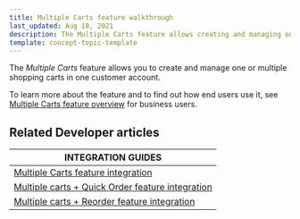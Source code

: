 ```yaml
---
title: Multiple Carts feature walkthrough
last_updated: Aug 18, 2021
description: The Multiple Carts feature allows creating and managing one or multiple shopping carts in one customer account.
template: concept-topic-template
---
```


The _Multiple Carts_ feature allows you to create and manage one or multiple shopping carts in one customer account.


To learn more about the feature and to find out how end users use it, see [Multiple Carts feature overview](/docs/scos/dev/features/{{page.version}}/multiple-carts-feature-overview.html) for business users.


## Related Developer articles

|INTEGRATION GUIDES  |
|---------|
| [Multiple Carts feature integration](/docs/scos/dev/migration-and-integration/{{page.version}}/feature-integration-guides/multiple-carts-feature-integration.html)  |
| [Multiple carts + Quick Order feature integration](/docs/scos/dev/migration-and-integration/{{page.version}}/feature-integration-guides/multiple-carts-quick-order-feature-integration.html)  |
| [Multiple carts + Reorder feature integration](/docs/scos/dev/migration-and-integration/{{page.version}}/feature-integration-guides/multiple-carts-reorder-feature-integration.html)   |
